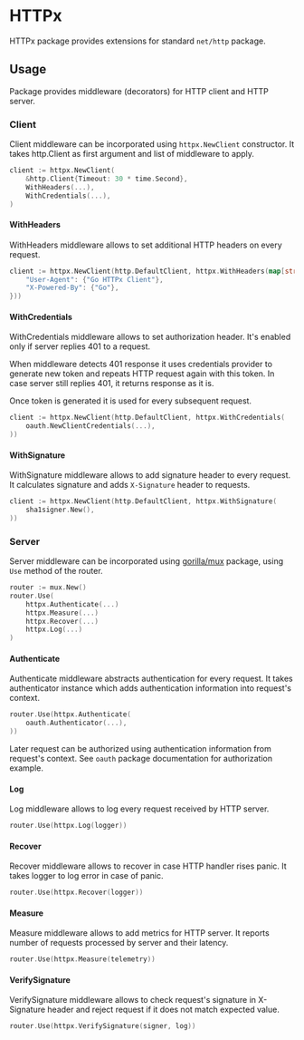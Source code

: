 # HTTPx

HTTPx package provides extensions for standard `net/http` package. 

## Usage

Package provides middleware (decorators) for HTTP client and HTTP server.

### Client

Client middleware can be incorporated using `httpx.NewClient` constructor. It takes http.Client as first argument and list of middleware to apply. 

```go
client := httpx.NewClient(
	&http.Client{Timeout: 30 * time.Second},
	WithHeaders(...),
	WithCredentials(...),	
)
```

#### WithHeaders

WithHeaders middleware allows to set additional HTTP headers on every request.

```go
client := httpx.NewClient(http.DefaultClient, httpx.WithHeaders(map[string][]string{
	"User-Agent": {"Go HTTPx Client"},
	"X-Powered-By": {"Go"},
}))
```

#### WithCredentials

WithCredentials middleware allows to set authorization header. It's enabled only if server replies 401 to a request. 

When middleware detects 401 response it uses credentials provider to generate new token and repeats HTTP request again with this token. In case server still replies 401, it returns response as it is. 

Once token is generated it is used for every subsequent request. 

```go
client := httpx.NewClient(http.DefaultClient, httpx.WithCredentials(
	oauth.NewClientCredentials(...),
))
```

#### WithSignature

WithSignature middleware allows to add signature header to every request. It calculates signature and adds `X-Signature` header to requests.

```go
client := httpx.NewClient(http.DefaultClient, httpx.WithSignature(
	sha1signer.New(),
))
```

### Server

Server middleware can be incorporated using [gorilla/mux](https://github.com/gorilla/mux) package, using `Use` method of the router.

```go
router := mux.New()
router.Use(
	httpx.Authenticate(...)
	httpx.Measure(...)
	httpx.Recover(...)
	httpx.Log(...)
)

```

#### Authenticate

Authenticate middleware abstracts authentication for every request. It takes authenticator instance which adds authentication information into request's context. 

```go
router.Use(httpx.Authenticate(
	oauth.Authenticator(...),
))
```

Later request can be authorized using authentication information from request's context. See `oauth` package documentation for authorization example.

#### Log

Log middleware allows to log every request received by HTTP server.

```go
router.Use(httpx.Log(logger))
```

#### Recover

Recover middleware allows to recover in case HTTP handler rises panic. It takes logger to log error in case of panic.

```go
router.Use(httpx.Recover(logger))
```

#### Measure

Measure middleware allows to add metrics for HTTP server. It reports number of requests processed by server and their latency.

```go
router.Use(httpx.Measure(telemetry))
```

#### VerifySignature

VerifySignature middleware allows to check request's signature in X-Signature header and reject request if it does not match expected value.

```go
router.Use(httpx.VerifySignature(signer, log))
```

